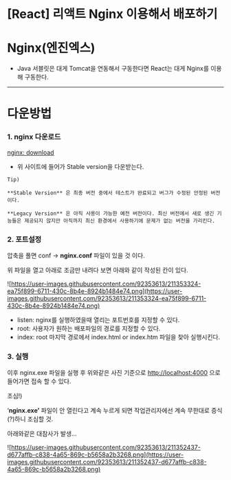 # [React] 리액트 Nginx 이용해서 배포하기

# Nginx(엔진엑스)

- Java 서블릿은 대게 Tomcat을 연동해서 구동한다면
React는 대게 Nginx를 이용해 구동한다.

---

# 다운방법

### 1. nginx 다운로드

[nginx: download](http://nginx.org/en/download.html)

- 위 사이트에 들어가 Stable version을 다운받는다.

```
Tip)

**Stable Version** 은 최종 버전 중에서 테스트가 완료되고 버그가 수정된 안정된 버전이다.

**Legacy Version** 은 아직 사용이 가능한 예전 버전이다. 최신 버전에서 새로 생긴 기능들은 제공되지 않지만 아직까지 최신 환경에서 사용하기에 문제가 없는 버전을 가리킨다.
```

### 2. 포트설정

압축을 풀면 conf → **nginx.conf** 파일이 있을 것 이다.

위 파일을 열고 아래로 조금만 내려다 보면 아래와 같이 작성된 칸이 있다.

![https://user-images.githubusercontent.com/92353613/211353324-ea75f899-6711-430c-8b4e-8924b1484e74.png](https://user-images.githubusercontent.com/92353613/211353324-ea75f899-6711-430c-8b4e-8924b1484e74.png)

- listen: nginx를 실행하였을때 열리는 포트번호를 지정할 수 있다.
- root: 사용자가 원하는 배포파일의 경로를 지정할 수 있다.
- index: root 마지막 경로에서 index.html or index.htm 파일을 찾아 실행시킨다.

### 3. 실행

이후 nginx.exe 파일을 실행 후 위와같은 사진 기준으로 [http://localhost:4000](http://localhost:4000) 으로 들어가면 접속 할 수 있다.

조심!)

‘************nginx.exe’************ 파일이 안 열린다고 계속 누르게 되면 작업관리자에선 계속 무한대로 증식(?)하니 조심할 것.

아래와같은 대참사가 발생…

![https://user-images.githubusercontent.com/92353613/211352437-d677affb-c838-4a65-869c-b5658a2b3268.png](https://user-images.githubusercontent.com/92353613/211352437-d677affb-c838-4a65-869c-b5658a2b3268.png)